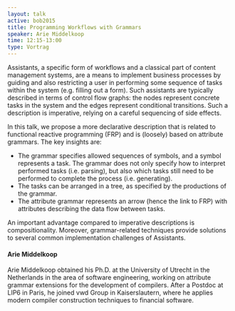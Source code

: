 ```yaml
---
layout: talk
active: bob2015
title: Programming Workflows with Grammars
speaker: Arie Middelkoop
time: 12:15-13:00
type: Vortrag
---
```


Assistants, a specific form of workflows and a classical part of
content management systems, are a means to implement business
processes by guiding and also restricting a user in performing some
sequence of tasks within the system (e.g. filling out a form). Such
assistants are typically described in terms of control flow graphs:
the nodes represent concrete tasks in the system and the edges
represent conditional transitions. Such a description is imperative,
relying on a careful sequencing of side effects.

In this talk, we propose a more declarative description that is
related to functional reactive programming (FRP) and is (loosely)
based on attribute grammars. The key insights are:

* The grammar specifies allowed sequences of symbols, and a symbol represents a task. The grammar does not only specify how to interpret performed tasks (i.e. parsing), but also which tasks still need to be performed to complete the process (i.e. generating).
* The tasks can be arranged in a tree, as specified by the productions of the grammar.
* The attribute grammar represents an arrow (hence the link to FRP) with attributes describing the data flow between tasks.

An important advantage compared to imperative descriptions is
compositionality. Moreover, grammar-related techniques provide
solutions to several common implementation challenges of Assistants.


#### Arie Middelkoop

Arie Middelkoop obtained his Ph.D. at the University of Utrecht in the
Netherlands in the area of software engineering, working on attribute
grammar extensions for the development of compilers. After a Postdoc
at LIP6 in Paris, he joined vwd Group in Kaiserslautern, where he
applies modern compiler construction techniques to financial software.

